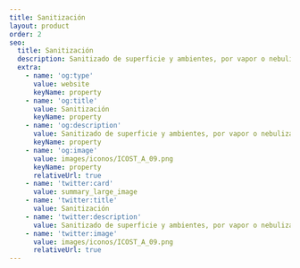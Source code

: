 ```yaml
---
title: Sanitización
layout: product
order: 2
seo:
  title: Sanitización
  description: Sanitizado de superficie y ambientes, por vapor o nebulización.
  extra:
    - name: 'og:type'
      value: website
      keyName: property
    - name: 'og:title'
      value: Sanitización
      keyName: property
    - name: 'og:description'
      value: Sanitizado de superficie y ambientes, por vapor o nebulización.
      keyName: property
    - name: 'og:image'
      value: images/iconos/ICOST_A_09.png
      keyName: property
      relativeUrl: true
    - name: 'twitter:card'
      value: summary_large_image
    - name: 'twitter:title'
      value: Sanitización
    - name: 'twitter:description'
      value: Sanitizado de superficie y ambientes, por vapor o nebulización.
    - name: 'twitter:image'
      value: images/iconos/ICOST_A_09.png
      relativeUrl: true
---
```

